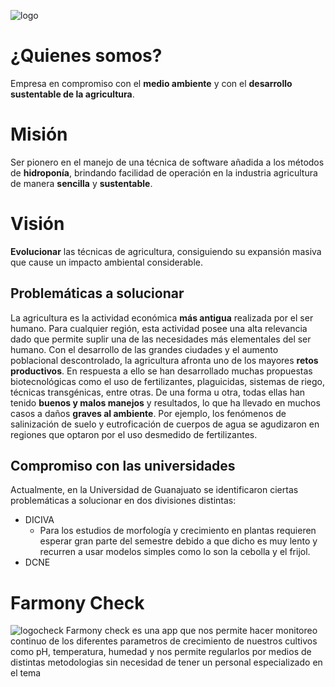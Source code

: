 ![logo](https://i.ibb.co/BLSzmKR/652792-D3-EE92-43-EA-A558-62-E0-CF07-AF37.png)
# ¿Quienes somos?
Empresa en compromiso con el **medio ambiente** y con el **desarrollo sustentable de la agricultura**.
# Misión
Ser pionero en el manejo de una técnica de software añadida a los métodos de **hidroponía**, brindando facilidad de operación en la industria agricultura de manera **sencilla** y **sustentable**.
# Visión
**Evolucionar** las técnicas de agricultura, consiguiendo su expansión masiva que cause un impacto ambiental considerable.
## Problemáticas a solucionar
La agricultura es la actividad económica **más antigua** realizada por el ser humano. Para cualquier región, esta actividad posee una alta relevancia dado que permite suplir una de las necesidades más elementales del ser humano. Con el desarrollo de las grandes ciudades y el aumento poblacional descontrolado, la agricultura afronta uno de los mayores **retos productivos**.
En respuesta a ello se han desarrollado muchas propuestas biotecnológicas como el uso de fertilizantes, plaguicidas, sistemas de riego, técnicas transgénicas, entre otras. De una forma u otra, todas ellas han tenido **buenos y malos manejos** y resultados, lo que ha llevado en muchos casos a daños **graves al ambiente**. Por ejemplo, los fenómenos de salinización de suelo y eutroficación de cuerpos de agua se agudizaron en regiones que optaron por el uso desmedido de fertilizantes.
## Compromiso con las universidades
Actualmente, en la Universidad de Guanajuato se identificaron ciertas problemáticas a solucionar en dos divisiones distintas:
* DICIVA
  * Para los estudios de morfología y crecimiento en plantas requieren esperar gran parte del semestre debido a que dicho es muy lento y recurren a usar modelos simples como lo son la cebolla y el frijol.
* DCNE

# Farmony Check
![logocheck](https://i.imgur.com/T6iWY6d.png)
Farmony check es una app que nos permite hacer monitoreo continuo de los diferentes parametros de crecimiento de nuestros cultivos como pH, temperatura, humedad y nos permite regularlos por medios de distintas metodologias sin necesidad de tener un personal especializado en el tema
